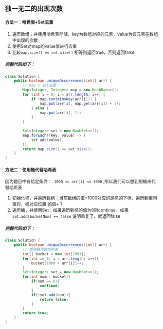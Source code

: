 ## 独一无二的出现次数

#### 方法一：哈希表+Set去重

1. 遍历数组；并使用哈希表存储，key为数组对应的元素，value为该元素在数组中出现的次数
2. 使用Set对map的value值进行去重
3. 比较`map.size() == set.size()` 相等则返回true，否则返回false

##### 完整代码如下：

```java
class Solution {
    public boolean uniqueOccurrences(int[] arr) {
        // map + set去重
        Map<Integer, Integer> map = new HashMap<>();
        for (int i = 0; i < arr.length; i++) {
            if (map.containsKey(arr[i])) {
                map.put(arr[i], map.get(arr[i]) + 1);
            } else {
                map.put(arr[i], 1);
            }
        }
        
        Set<Integer> set = new HashSet<>();
        map.forEach((key, value) -> {
            set.add(value);
        });
        return map.size() == set.size();
    }
}
```

#### 方法二：使用桶代替哈希表

因为题目中有给定条件：`-1000 <= arr[i] <= 1000`	,所以我们可以想到用桶来代替哈希表

1. 初始化桶，并遍历数组；当前数组的值+1000对应的是桶的下标，遍历到相同值时，桶对应位置 的值+ 1
2. 遍历桶，并使用Set；如果遍历到桶的值为0则continue，如果`set.add(bucketNum) == false` 说明重复了，就返回false

##### 完整代码如下：

```java
class Solution {
    public boolean uniqueOccurrences(int[] arr) {
        // 使用桶代替哈希表
        int[] bucket = new int[2001];
        for(int i= 0; i < arr.length; i++){
            bucket[1000 + arr[i]]++;
        }
        Set<Integer> set = new HashSet<>();
        for(int num : bucket){
            if(num == 0){
                continue;
            }
            if(!set.add(num)){
                return false;
            }
        }
        return true;
    }
}
```

